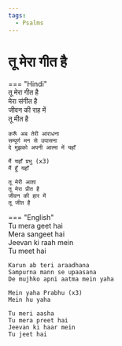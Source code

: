```yaml
---  
tags:  
  - Psalms  
---  
```

# तू मेरा गीत है  
  
=== "Hindi"  
    तू मेरा गीत है  
    मेरा संगीत है  
    जीवन की राह में  
    तू मीत है  
  
    करूँ अब तेरी आराधना  
    सम्पूर्ण मन से उपासना  
    दे मुझको अपनी आत्मा में यहाँ  
  
    मैं यहाँ प्रभु (x3)  
    मैं हूँ यहाँ  
  
    तू मेरी आशा  
    तू मेरा प्रीत है  
    जीवन की हार में  
    तू जीत है  
  
=== "English"  
    Tu mera geet hai  
    Mera sangeet hai  
    Jeevan ki raah mein  
    Tu meet hai  
  
    Karun ab teri araadhana  
    Sampurna mann se upaasana  
    De mujhko apni aatma mein yaha  
  
    Mein yaha Prabhu (x3)  
    Mein hu yaha  
  
    Tu meri aasha  
    Tu mera preet hai  
    Jeevan ki haar mein  
    Tu jeet hai    
  